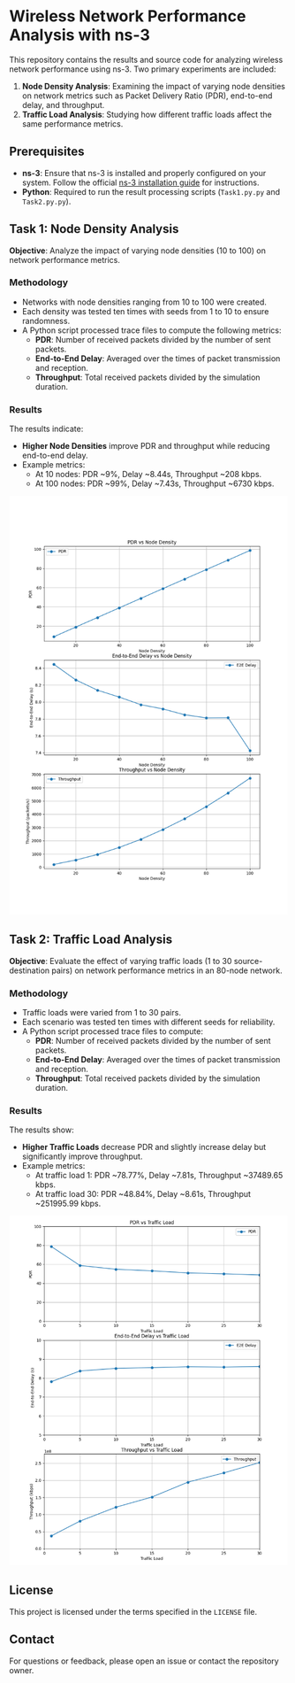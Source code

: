 # Wireless Network Performance Analysis with ns-3

This repository contains the results and source code for analyzing wireless network performance using ns-3. Two primary experiments are included:

1. **Node Density Analysis**: Examining the impact of varying node densities on network metrics such as Packet Delivery Ratio (PDR), end-to-end delay, and throughput.
2. **Traffic Load Analysis**: Studying how different traffic loads affect the same performance metrics.

## Prerequisites

- **ns-3**: Ensure that ns-3 is installed and properly configured on your system. Follow the official [ns-3 installation guide](https://www.nsnam.org/wiki/Installation) for instructions.
- **Python**: Required to run the result processing scripts (`Task1.py.py` and `Task2.py.py`).

## Task 1: Node Density Analysis

**Objective**: Analyze the impact of varying node densities (10 to 100) on network performance metrics.

### Methodology
- Networks with node densities ranging from 10 to 100 were created.
- Each density was tested ten times with seeds from 1 to 10 to ensure randomness.
- A Python script processed trace files to compute the following metrics:
  - **PDR**: Number of received packets divided by the number of sent packets.
  - **End-to-End Delay**: Averaged over the times of packet transmission and reception.
  - **Throughput**: Total received packets divided by the simulation duration.

### Results
The results indicate:
- **Higher Node Densities** improve PDR and throughput while reducing end-to-end delay.
- Example metrics:
  - At 10 nodes: PDR ~9%, Delay ~8.44s, Throughput ~208 kbps.
  - At 100 nodes: PDR ~99%, Delay ~7.43s, Throughput ~6730 kbps.

![Node Density Results](node_density/metrics_vs_node_density1.png)

## Task 2: Traffic Load Analysis

**Objective**: Evaluate the effect of varying traffic loads (1 to 30 source-destination pairs) on network performance metrics in an 80-node network.

### Methodology
- Traffic loads were varied from 1 to 30 pairs.
- Each scenario was tested ten times with different seeds for reliability.
- A Python script processed trace files to compute:
  - **PDR**: Number of received packets divided by the number of sent packets.
  - **End-to-End Delay**: Averaged over the times of packet transmission and reception.
  - **Throughput**: Total received packets divided by the simulation duration.

### Results
The results show:
- **Higher Traffic Loads** decrease PDR and slightly increase delay but significantly improve throughput.
- Example metrics:
  - At traffic load 1: PDR ~78.77%, Delay ~7.81s, Throughput ~37489.65 kbps.
  - At traffic load 30: PDR ~48.84%, Delay ~8.61s, Throughput ~251995.99 kbps.

![Traffic Load Results](traffic_load/metrics_vs_traffic_load2.png)

## License
This project is licensed under the terms specified in the `LICENSE` file.

## Contact
For questions or feedback, please open an issue or contact the repository owner.

